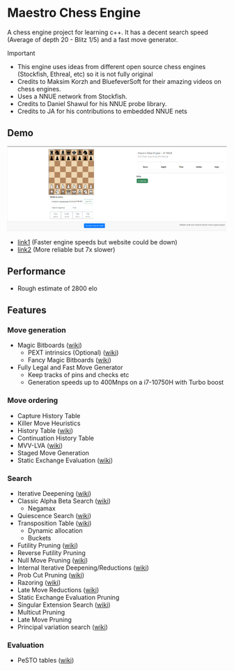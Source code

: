 # Maestro Chess Engine
A chess engine project for learning c++. It has a decent search speed (Average of depth 20 - Blitz 1/5) and a fast move generator.

> [!IMPORTANT]
> * This engine uses ideas from different open source chess engines (Stockfish, Ethreal, etc) so it is not fully original
> * Credits to Maksim Korzh and BluefeverSoft for their amazing videos on chess engines.
> * Uses a NNUE network from Stockfish.
> * Credits to Daniel Shawul for his NNUE probe library.
> * Credits to JA for his contributions to embedded NNUE nets

## Demo
![alt text](https://github.com/0mn1verze/Maestro-Chess-Engine/blob/942e85bddfd8f62b51647bf0183ab3c3778e2357/demo.png)
* [link1](https://0mn1verze.pythonanywhere.com/)  (Faster engine speeds but website could be down)
* [link2](https://react-chess-gui.onrender.com/index.html) (More reliable but 7x slower)

## Performance
* Rough estimate of 2800 elo

## Features
### Move generation
* Magic Bitboards ([wiki](https://www.chessprogramming.org/Magic_Bitboards))
  * PEXT intrinsics (Optional) ([wiki](https://www.chessprogramming.org/BMI2#PEXTBitboards))
  * Fancy Magic Bitboards ([wiki](https://www.chessprogramming.org/Magic_Bitboards))
* Fully Legal and Fast Move Generator
  * Keep tracks of pins and checks etc
  * Generation speeds up to 400Mnps on a i7-10750H with Turbo boost
### Move ordering
* Capture History Table
* Killer Move Heuristics
* History Table ([wiki](https://www.chessprogramming.org/History_Heuristic))
* Continuation History Table
* MVV-LVA ([wiki](https://www.chessprogramming.org/MVV-LVA))
* Staged Move Generation
* Static Exchange Evaluation ([wiki](https://www.chessprogramming.org/Static_Exchange_Evaluation))
### Search
* Iterative Deepening ([wiki](https://www.chessprogramming.org/Iterative_Deepening))
* Classic Alpha Beta Search ([wiki](https://www.chessprogramming.org/Alpha-Beta))
  * Negamax
* Quiescence Search ([wiki](https://www.chessprogramming.org/Quiescence_Search))
* Transposition Table ([wiki](https://www.chessprogramming.org/Transposition_Table))
  * Dynamic allocation
  * Buckets
* Futility Pruning ([wiki](https://www.chessprogramming.org/Futility_Pruning))
* Reverse Futility Pruning
* Null Move Pruning ([wiki](https://www.chessprogramming.org/Null_Move_Pruning))
* Internal Iterative Deepening/Reductions ([wiki](https://www.chessprogramming.org/Internal_Iterative_Deepening))
* Prob Cut Pruning ([wiki](https://www.chessprogramming.org/ProbCut))
* Razoring ([wiki](https://www.chessprogramming.org/Razoring))
* Late Move Reductions ([wiki](https://www.chessprogramming.org/Late_Move_Reductions))
* Static Exchange Evaluation Pruning 
* Singular Extension Search ([wiki](https://www.chessprogramming.org/Singular_Extensions))
* Multicut Pruning
* Late Move Pruning 
* Principal variation search ([wiki](https://www.chessprogramming.org/Principal_Variation_Search))
### Evaluation
* PeSTO tables ([wiki](https://www.chessprogramming.org/PeSTO))
